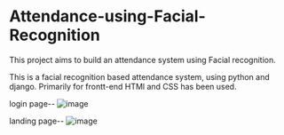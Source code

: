 # Attendance-using-Facial-Recognition
This project aims to build an attendance system using Facial recognition. 

This is a facial recognition based attendance system, using python and django. Primarily for frontt-end HTMl and CSS has been used.


login page--
![image](https://user-images.githubusercontent.com/76039263/168642316-8fd16c8a-0a5b-4ef8-a8f2-3ef0621e7e04.png)

landing page--
![image](https://user-images.githubusercontent.com/76039263/168642648-8a7e0318-d58f-4e64-bc27-87c844731cf4.png)


